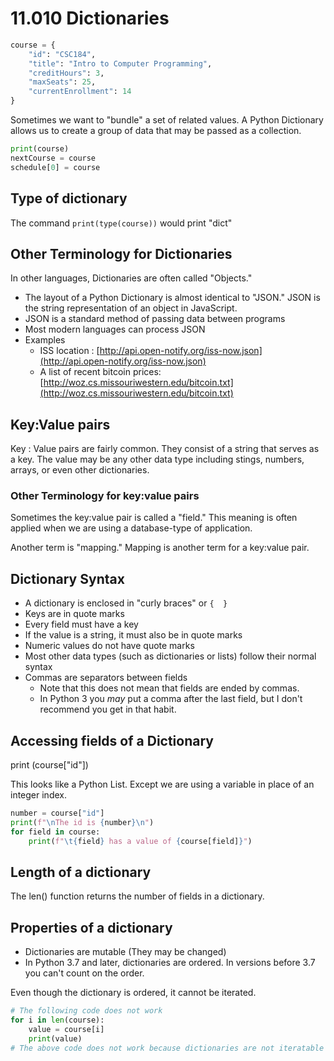 # 11.010 Dictionaries

```python
course = {
    "id": "CSC184",
    "title": "Intro to Computer Programming",
    "creditHours": 3,
    "maxSeats": 25,
    "currentEnrollment": 14
}
```

Sometimes we want to "bundle" a set of related values.  A Python Dictionary allows us to create a group of data that may be passed as a collection.

```python
print(course)
nextCourse = course
schedule[0] = course
```

## Type of dictionary

The command `print(type(course))` would print "dict"

## Other Terminology for Dictionaries

In other languages, Dictionaries are often called "Objects."  

* The layout of a Python Dictionary is almost identical to "JSON."  JSON is the string representation of an object in JavaScript. 
* JSON is a standard method of passing data between programs
* Most modern languages can process JSON
* Examples
  * ISS location : [http://api.open-notify.org/iss-now.json](http://api.open-notify.org/iss-now.json)
  * A list of recent bitcoin prices: [http://woz.cs.missouriwestern.edu/bitcoin.txt](http://woz.cs.missouriwestern.edu/bitcoin.txt)


## Key:Value pairs

Key : Value pairs are fairly common.  They consist of a string that serves as a key.  The value may be any other data type including stings, numbers, arrays, or even other dictionaries.

### Other Terminology for key:value pairs

Sometimes the key:value pair is called a "field."  This meaning is often applied when we are using a database-type of application.

Another term is "mapping."  Mapping is another term for a key:value pair.  

## Dictionary Syntax

* A dictionary is enclosed in "curly braces" or `{  }`
* Keys are in quote marks
* Every field must have a key
* If the value is a string, it must also be in quote marks
* Numeric values do not have quote marks
* Most other data types (such as dictionaries or lists) follow their normal syntax
* Commas are separators between fields
  * Note that this does not mean that fields are ended by commas.
  * In Python 3 you *may* put a comma after the last field, but I don't recommend you get in that habit.

## Accessing fields of a Dictionary

print (course["id"])

This looks like a Python List.  Except we are using a variable in place of an integer index.

```python
number = course["id"]
print(f"\nThe id is {number}\n")
for field in course:
    print(f"\t{field} has a value of {course[field]}")
```
## Length of a dictionary

The len() function returns the number of fields in a dictionary.

## Properties of a dictionary

* Dictionaries are mutable (They may be changed)
* In Python 3.7 and later, dictionaries are ordered.  In versions before 3.7 you can't count on the order.

Even though the dictionary is ordered, it cannot be iterated. 

```python
# The following code does not work
for i in len(course):
    value = course[i]
    print(value)
# The above code does not work because dictionaries are not iteratable
```